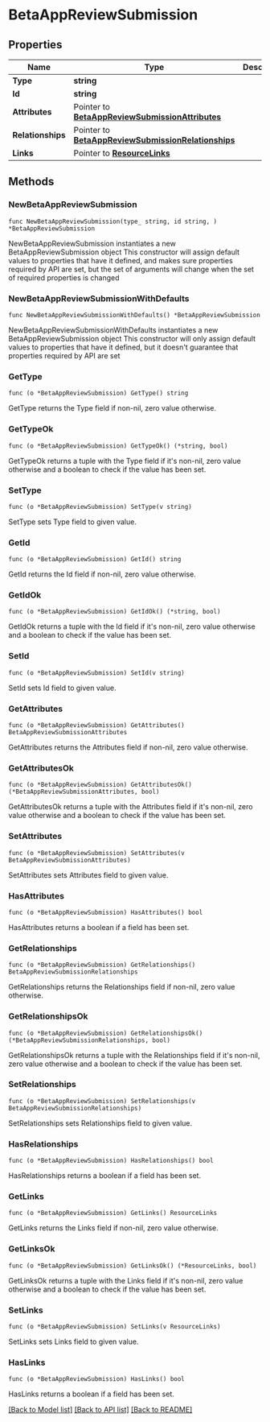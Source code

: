 # BetaAppReviewSubmission

## Properties

Name | Type | Description | Notes
------------ | ------------- | ------------- | -------------
**Type** | **string** |  | 
**Id** | **string** |  | 
**Attributes** | Pointer to [**BetaAppReviewSubmissionAttributes**](BetaAppReviewSubmissionAttributes.md) |  | [optional] 
**Relationships** | Pointer to [**BetaAppReviewSubmissionRelationships**](BetaAppReviewSubmissionRelationships.md) |  | [optional] 
**Links** | Pointer to [**ResourceLinks**](ResourceLinks.md) |  | [optional] 

## Methods

### NewBetaAppReviewSubmission

`func NewBetaAppReviewSubmission(type_ string, id string, ) *BetaAppReviewSubmission`

NewBetaAppReviewSubmission instantiates a new BetaAppReviewSubmission object
This constructor will assign default values to properties that have it defined,
and makes sure properties required by API are set, but the set of arguments
will change when the set of required properties is changed

### NewBetaAppReviewSubmissionWithDefaults

`func NewBetaAppReviewSubmissionWithDefaults() *BetaAppReviewSubmission`

NewBetaAppReviewSubmissionWithDefaults instantiates a new BetaAppReviewSubmission object
This constructor will only assign default values to properties that have it defined,
but it doesn't guarantee that properties required by API are set

### GetType

`func (o *BetaAppReviewSubmission) GetType() string`

GetType returns the Type field if non-nil, zero value otherwise.

### GetTypeOk

`func (o *BetaAppReviewSubmission) GetTypeOk() (*string, bool)`

GetTypeOk returns a tuple with the Type field if it's non-nil, zero value otherwise
and a boolean to check if the value has been set.

### SetType

`func (o *BetaAppReviewSubmission) SetType(v string)`

SetType sets Type field to given value.


### GetId

`func (o *BetaAppReviewSubmission) GetId() string`

GetId returns the Id field if non-nil, zero value otherwise.

### GetIdOk

`func (o *BetaAppReviewSubmission) GetIdOk() (*string, bool)`

GetIdOk returns a tuple with the Id field if it's non-nil, zero value otherwise
and a boolean to check if the value has been set.

### SetId

`func (o *BetaAppReviewSubmission) SetId(v string)`

SetId sets Id field to given value.


### GetAttributes

`func (o *BetaAppReviewSubmission) GetAttributes() BetaAppReviewSubmissionAttributes`

GetAttributes returns the Attributes field if non-nil, zero value otherwise.

### GetAttributesOk

`func (o *BetaAppReviewSubmission) GetAttributesOk() (*BetaAppReviewSubmissionAttributes, bool)`

GetAttributesOk returns a tuple with the Attributes field if it's non-nil, zero value otherwise
and a boolean to check if the value has been set.

### SetAttributes

`func (o *BetaAppReviewSubmission) SetAttributes(v BetaAppReviewSubmissionAttributes)`

SetAttributes sets Attributes field to given value.

### HasAttributes

`func (o *BetaAppReviewSubmission) HasAttributes() bool`

HasAttributes returns a boolean if a field has been set.

### GetRelationships

`func (o *BetaAppReviewSubmission) GetRelationships() BetaAppReviewSubmissionRelationships`

GetRelationships returns the Relationships field if non-nil, zero value otherwise.

### GetRelationshipsOk

`func (o *BetaAppReviewSubmission) GetRelationshipsOk() (*BetaAppReviewSubmissionRelationships, bool)`

GetRelationshipsOk returns a tuple with the Relationships field if it's non-nil, zero value otherwise
and a boolean to check if the value has been set.

### SetRelationships

`func (o *BetaAppReviewSubmission) SetRelationships(v BetaAppReviewSubmissionRelationships)`

SetRelationships sets Relationships field to given value.

### HasRelationships

`func (o *BetaAppReviewSubmission) HasRelationships() bool`

HasRelationships returns a boolean if a field has been set.

### GetLinks

`func (o *BetaAppReviewSubmission) GetLinks() ResourceLinks`

GetLinks returns the Links field if non-nil, zero value otherwise.

### GetLinksOk

`func (o *BetaAppReviewSubmission) GetLinksOk() (*ResourceLinks, bool)`

GetLinksOk returns a tuple with the Links field if it's non-nil, zero value otherwise
and a boolean to check if the value has been set.

### SetLinks

`func (o *BetaAppReviewSubmission) SetLinks(v ResourceLinks)`

SetLinks sets Links field to given value.

### HasLinks

`func (o *BetaAppReviewSubmission) HasLinks() bool`

HasLinks returns a boolean if a field has been set.


[[Back to Model list]](../README.md#documentation-for-models) [[Back to API list]](../README.md#documentation-for-api-endpoints) [[Back to README]](../README.md)


